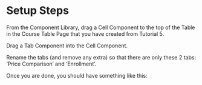 # Setup Steps

From the Component Library, drag a Cell Component to the top of the Table in the Course Table Page that you have created from Tutorial 5.





Drag a Tab Component into the Cell Component.





Rename the tabs (and remove any extra) so that there are only these 2 tabs: ‘Price Comparison’ and ‘Enrollment’.





Once you are done, you should have something like this:





